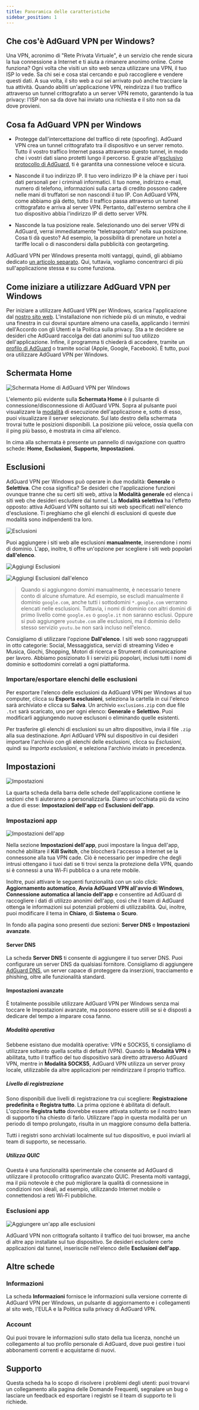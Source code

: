 ```yaml
---
title: Panoramica delle caratteristiche
sidebar_position: 1
---
```


## Che cos'è AdGuard VPN per Windows?

Una VPN, acronimo di "Rete Privata Virtuale", è un servizio che rende sicura la tua connessione a Internet e ti aiuta a rimanere anonimo online. Come funziona? Ogni volta che visiti un sito web senza utilizzare una VPN, il tuo ISP lo vede. Sa chi sei e cosa stai cercando e può raccogliere e vendere questi dati. A sua volta, il sito web a cui sei arrivato può anche tracciare la tua attività. Quando abiliti un'applicazione VPN, reindirizza il tuo traffico attraverso un tunnel crittografato a un server VPN remoto, garantendo la tua privacy: l'ISP non sa da dove hai inviato una richiesta e il sito non sa da dove provieni.

## Cosa fa AdGuard VPN per Windows

- Protegge dall'intercettazione del traffico di rete (spoofing). AdGuard VPN crea un tunnel crittografato tra il dispositivo e un server remoto. Tutto il vostro traffico Internet passa attraverso questo tunnel, in modo che i vostri dati siano protetti lungo il percorso. E grazie all'[esclusivo protocollo di AdGuard](/general/adguard-vpn-protocol), ti è garantita una connessione veloce e sicura.

- Nasconde il tuo indirizzo IP. Il tuo vero indirizzo IP è la chiave per i tuoi dati personali per i criminali informatici. Il tuo nome, indirizzo e-mail, numero di telefono, informazioni sulla carta di credito possono cadere nelle mani di truffatori se non nascondi il tuo IP. Con AdGuard VPN, come abbiamo già detto, tutto il traffico passa attraverso un tunnel crittografato e arriva al server VPN. Pertanto, dall'esterno sembra che il tuo dispositivo abbia l'indirizzo IP di detto server VPN.

- Nasconde la tua posizione reale. Selezionando uno dei server VPN di AdGuard, verrai immediatamente "teletrasportato" nella sua posizione. Cosa ti dà questo? Ad esempio, la possibilità di prenotare un hotel a tariffe locali o di nascondersi dalla pubblicità con geotargeting.

AdGuard VPN per Windows presenta molti vantaggi, quindi, gli abbiamo dedicato [un articolo separato](/general/why-adguard-vpn). Qui, tuttavia, vogliamo concentrarci di più sull'applicazione stessa e su come funziona.

## Come iniziare a utilizzare AdGuard VPN per Windows

Per iniziare a utilizzare AdGuard VPN per Windows, scarica l'applicazione dal [nostro sito web](https://adguard-vpn.com/welcome.html). L'installazione non richiede più di un minuto, e vedrai una finestra in cui dovrai spuntare almeno una casella, applicando i termini dell'Accordo con gli Utenti e la Politica sulla privacy. Sta a te decidere se desideri che AdGuard raccolga dei dati anonimi sul tuo utilizzo dell'applicazione. Infine, il programma ti chiederà di accedere, tramite un [profilo di AdGuard](https://auth.adguard.com/login.html) o tramite social (Apple, Google, Facebook). È tutto, puoi ora utilizzare AdGuard VPN per Windows.

## Schermata Home

![Schermata Home di AdGuard VPN per Windows](https://cdn.adguardvpn.com/content/release_notes/vpn/windows/v2.0/new_main_window_en.png)

L'elemento più evidente sulla **Schermata Home** è il pulsante di connessione/disconnessione di AdGuard VPN. Sopra al pulsante puoi visualizzare la [modalità](#exclusions) di esecuzione dell'applicazione e, sotto di esso, puoi visualizzare il server selezionato. Sul lato destro della schermata trovrai tutte le posizioni disponibili. La posizione più veloce, ossia quella con il ping più basso, è mostrata in cima all'elenco.

In cima alla schermata è presente un pannello di navigazione con quattro schede: **Home**, **Esclusioni**, **Supporto**, **Impostazioni**.

## Esclusioni

AdGuard VPN per Windows può operare in due modalità: **Generale** o **Selettiva**. Che cosa significa? Se desideri che l'applicazione funzioni ovunque tranne che su certi siti web, attiva la **Modalità generale** ed elenca i siti web che desideri escludere dal tunnel. La **Modalità selettiva** ha l'effetto opposto: attiva AdGuard VPN soltanto sui siti web specificati nell'elenco d'esclusione. Ti preghiamo che gli elenchi di esclusioni di queste due modalità sono indipendenti tra loro.

![Esclusioni](https://cdn.adguardvpn.com/content/kb/VPN/windows/exclusions_en.png)

Puoi aggiungere i siti web alle esclusioni **manualmente**, inserendone i nomi di dominio. L'app, inoltre, ti offre un'opzione per scegliere i siti web popolari **dall'elenco**.

![Aggiungi Esclusioni](https://cdn.adguardvpn.com/content/kb/VPN/windows/exclusions_add_en.png)

![Aggiungi Esclusioni dall'elenco](https://cdn.adguardvpn.com/content/kb/VPN/windows/exclusions_from_list_en.png)

> Quando si aggiungono domini manualmente, è necessario tenere conto di alcune sfumature. Ad esempio, se escludi manualmente il dominio `google.com`, anche tutti i sottodomini `*.google.com` verranno elencati nelle esclusioni. Tuttavia, i nomi di dominio con altri domini di primo livello come `google.es` o `google.it` non saranno esclusi. Oppure si può aggiungere `youtube.com` alle esclusioni, ma il dominio dello stesso servizio `youtu.be` non sarà incluso nell'elenco.

Consigliamo di utilizzare l'opzione **Dall'elenco**. I siti web sono raggruppati in otto categorie: Social, Messaggistica, servizi di streaming Video e Musica, Giochi, Shopping, Motori di ricerca e Strumenti di comunicazione per lavoro. Abbiamo posizionato lì i servizi più popolari, inclusi tutti i nomi di dominio e sottodomini correlati a ogni piattaforma.

### Importare/esportare elenchi delle esclusioni

Per esportare l'elenco delle esclusioni da AdGuard VPN per Windows al tuo computer, clicca su **Esporta esclusioni**, seleziona la cartella in cui l'elenco sarà archiviato e clicca su **Salva**. Un archivio `exclusions.zip` con due file `.txt` sarà scaricato, uno per ogni elenco: **Generale** e **Selettivo**. Puoi modificarli aggiungendo nuove esclusoni o eliminando quelle esistenti.

Per trasferire gli elenchi di esclusioni su un altro dispositivo, invia il file `.zip` alla sua destinazione. Apri AdGuard VPN sul dispositivo in cui desideri importare l'archivio con gli elenchi delle esclusioni, clicca su *Esclusioni*, quindi su *Importa esclusiioni*, e seleziona l'archivio inviato in precedenza.

## Impostazioni

![Impostazioni](https://cdn.adguardvpn.com/content/release_notes/vpn/windows/v2.0/settings_en.png)

La quarta scheda della barra delle schede dell'applicazione contiene le sezioni che ti aiuteranno a personalizzarla. Diamo un'occhiata più da vcino a due di esse: **Impostazioni dell'app** ed **Esclusioni dell'app**.

### Impostazioni app

![Impostazioni dell'app](https://cdn.adguardvpn.com/content/release_notes/vpn/windows/v2.0/app_settings_en.png)

Nella sezione **Impostazioni dell'app**, puoi impostare la lingua dell'app, nonché abilitare il **Kill Switch**, che bloccherà l'accesso a Internet se la connessone alla tua VPN cade. Ciò è necessario per impedire che degli intrusi ottengano ii tuoi dati se ti trovi senza la protezione della VPN, quando si è connessi a una Wi-Fi pubblica o a una rete mobile.

Inoltre, puoi attivare le seguenti funzionalità con un solo click: **Aggiornamento automatico**, **Avvia AdGuard VPN all'avvio di Windows**, **Connessione automatica al lancio dell'app** e consentire ad AdGuard di raccogliere i dati di utilizzo anonimi dell'app, così che il team di AdGuard ottenga le informazioni sui potenziali problemi di utilizzabilità. Qui, inoltre, puoi modificare il tema in **Chiaro**, di **Sistema** o **Scuro**.

In fondo alla pagina sono presenti due sezioni: **Server DNS** e **Impostazioni avanzate**.

#### Server DNS

La scheda **Server DNS** ti consente di aggiungere il tuo server DNS. Puoi configurare un server DNS da qualsiasi fornitore. Consigliamo di aggiungere [AdGuard DNS](https://adguard-dns.io/kb/general/dns-providers/#adguard-dns), un server capace di proteggere da inserzioni, tracciamento e phishing, oltre alle funzionalità standard.

#### Impostazioni avanzate

È totalmente possibile utilizzare AdGuard VPN per Windows senza mai toccare le Impostazioni avanzate, ma possono essere utiili se si è disposti a dedicare del tempo a imparare cosa fanno.

##### Modalità operativa

Sebbene esistano due modalità operative: VPN e SOCKS5, ti consigliamo di utilizzare soltanto quella scelta di default (VPN). Quando la **Modalità VPN** è abilitata, tutto il traffico del tuo dispositivo sarà diretto attraverso AdGuard VPN, mentre in **Modalità SOCKS5**, AdGuard VPN utilizza un server proxy locale, utilizzabile da altre applicazioni per reindirizzare il proprio traffico.

##### Livello di registrazione

Sono disponibili due livelli di registrazione tra cui scegliere: **Registrazione predefinita** e **Registra tutto**. La prima opzione è abilitata di default. L'opzione **Registra tutto** dovrebbe essere attivata soltanto se il nostro team di supporto ti ha chiesto di farlo. Utilizzare l'app in questa modalità per un periodo di tempo prolungato, risulta in un maggiore consumo della batteria.

Tutti i registri sono archiviati localmente sul tuo dispositivo, e puoi inviarli al team di supporto, se necessario.

##### Utilizza QUIC

Questa è una funzionalità sperimentale che consente ad AdGuard di utilizzare il protocollo crittografico avanzato QUIC. Presenta molti vantaggi, ma il più notevole è che può migliorare la qualità di connessione in condizioni non ideali, ad esempio, utilizzando Internet mobile o connettendosi a reti Wi-Fi pubbliche.

### Esclusioni app

![Aggiungere un'app alle esclusioni](https://cdn.adguardvpn.com/content/release_notes/vpn/windows/v2.0/add_app_en.png)

AdGuard VPN non crittografa soltanto il traffico dei tuoi browser, ma anche di altre app installate sul tuo dispositivo. Se desideri escludere certe applicazioni dal tunnel, inseriscile nell'elenco delle **Esclusioni dell'app**.

## Altre schede

### Informazioni

La scheda **Informazioni** fornisce le informazioni sulla versione corrente di AdGuard VPN per Windows, un pulsante di aggiornamento e i collegamenti al sito web, l'EULA e la Politica sulla privacy di AdGuard VPN.

### Account

Qui puoi trovare le informazioni sullo stato della tua licenza, nonché un collegamento al tuo profilo personale di AdGuard, dove puoi gestire i tuoi abbonamenti correnti e acquistarne di nuovi.

## Supporto

Questa scheda ha lo scopo di risolvere i problemi degli utenti: puoi trovarvi un collegamento alla pagina delle Domande Frequenti, segnalare un bug o lasciare un feedback ed esportare i registri se il team di supporto te li richiede.

